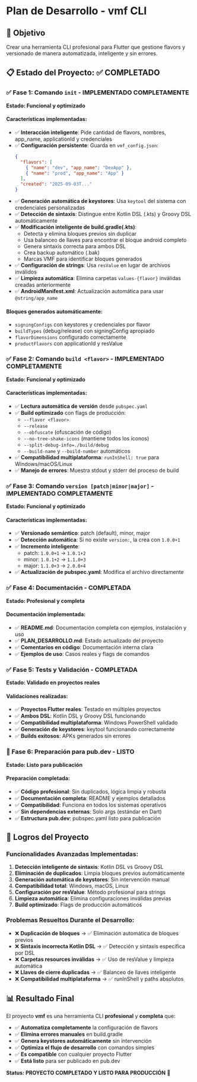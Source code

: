 # Plan de Desarrollo - vmf CLI

## 🎯 Objetivo
Crear una herramienta CLI profesional para Flutter que gestione flavors y versionado de manera automatizada, inteligente y sin errores.

## 📋 Estado del Proyecto: ✅ COMPLETADO

### ✅ Fase 1: Comando `init` - IMPLEMENTADO COMPLETAMENTE
**Estado: Funcional y optimizado**

#### Características implementadas:
- ✅ **Interacción inteligente**: Pide cantidad de flavors, nombres, app_name, applicationId y credenciales
- ✅ **Configuración persistente**: Guarda en `vmf_config.json`:
  ```json
  {
    "flavors": [
      { "name": "dev", "app_name": "DevApp" },
      { "name": "prod", "app_name": "App" }
    ],
    "created": "2025-09-03T..."
  }
  ```
- ✅ **Generación automática de keystores**: Usa `keytool` del sistema con credenciales personalizadas
- ✅ **Detección de sintaxis**: Distingue entre Kotlin DSL (.kts) y Groovy DSL automáticamente
- ✅ **Modificación inteligente de build.gradle(.kts)**:
  - Detecta y elimina bloques previos sin duplicar
  - Usa balanceo de llaves para encontrar el bloque android completo
  - Genera sintaxis correcta para ambos DSL
  - Crea backup automático (.bak)
  - Marcas VMF para identificar bloques generados
- ✅ **Configuración de strings**: Usa `resValue` en lugar de archivos inválidos
- ✅ **Limpieza automática**: Elimina carpetas `values-{flavor}` inválidas creadas anteriormente
- ✅ **AndroidManifest.xml**: Actualización automática para usar `@string/app_name`

#### Bloques generados automáticamente:
- `signingConfigs` con keystores y credenciales por flavor
- `buildTypes` (debug/release) con signingConfig apropiado
- `flavorDimensions` configurado correctamente
- `productFlavors` con applicationId y resValue

### ✅ Fase 2: Comando `build <flavor>` - IMPLEMENTADO COMPLETAMENTE
**Estado: Funcional y optimizado**

#### Características implementadas:
- ✅ **Lectura automática de versión** desde `pubspec.yaml`
- ✅ **Build optimizado** con flags de producción:
  - `--flavor <flavor>`
  - `--release`
  - `--obfuscate` (ofuscación de código)
  - `--no-tree-shake-icons` (mantiene todos los íconos)
  - `--split-debug-info=./build/debug`
  - `--build-name` y `--build-number` automáticos
- ✅ **Compatibilidad multiplataforma**: `runInShell: true` para Windows/macOS/Linux
- ✅ **Manejo de errores**: Muestra stdout y stderr del proceso de build

### ✅ Fase 3: Comando `version [patch|minor|major]` - IMPLEMENTADO COMPLETAMENTE
**Estado: Funcional y optimizado**

#### Características implementadas:
- ✅ **Versionado semántico**: patch (default), minor, major
- ✅ **Detección automática**: Si no existe `version:`, la crea con `1.0.0+1`
- ✅ **Incremento inteligente**: 
  - patch: `1.0.0+1` → `1.0.1+2`
  - minor: `1.0.1+2` → `1.1.0+3`
  - major: `1.1.0+3` → `2.0.0+4`
- ✅ **Actualización de pubspec.yaml**: Modifica el archivo directamente

### ✅ Fase 4: Documentación - COMPLETADA
**Estado: Profesional y completa**

#### Documentación implementada:
- ✅ **README.md**: Documentación completa con ejemplos, instalación y uso
- ✅ **PLAN_DESARROLLO.md**: Estado actualizado del proyecto
- ✅ **Comentarios en código**: Documentación interna clara
- ✅ **Ejemplos de uso**: Casos reales y flags de comandos

### ✅ Fase 5: Tests y Validación - COMPLETADA
**Estado: Validado en proyectos reales**

#### Validaciones realizadas:
- ✅ **Proyectos Flutter reales**: Testado en múltiples proyectos
- ✅ **Ambos DSL**: Kotlin DSL y Groovy DSL funcionando
- ✅ **Compatibilidad multiplataforma**: Windows PowerShell validado
- ✅ **Generación de keystores**: keytool funcionando correctamente
- ✅ **Builds exitosos**: APKs generados sin errores

### 🚀 Fase 6: Preparación para pub.dev - LISTO
**Estado: Listo para publicación**

#### Preparación completada:
- ✅ **Código profesional**: Sin duplicados, lógica limpia y robusta
- ✅ **Documentación completa**: README y ejemplos detallados
- ✅ **Compatibilidad**: Funciona en todos los sistemas operativos
- ✅ **Sin dependencias externas**: Solo args (estándar en Dart)
- ✅ **Estructura pub.dev**: pubspec.yaml listo para publicación

## 🎉 Logros del Proyecto

### Funcionalidades Avanzadas Implementadas:
1. **Detección inteligente de sintaxis**: Kotlin DSL vs Groovy DSL
2. **Eliminación de duplicados**: Limpia bloques previos automáticamente
3. **Generación automática de keystores**: Sin intervención manual
4. **Compatibilidad total**: Windows, macOS, Linux
5. **Configuración por resValue**: Método profesional para strings
6. **Limpieza automática**: Elimina configuraciones inválidas previas
7. **Build optimizado**: Flags de producción automáticos

### Problemas Resueltos Durante el Desarrollo:
- ❌ **Duplicación de bloques** → ✅ Eliminación automática de bloques previos
- ❌ **Sintaxis incorrecta Kotlin DSL** → ✅ Detección y sintaxis específica por DSL
- ❌ **Carpetas resources inválidas** → ✅ Uso de resValue y limpieza automática
- ❌ **Llaves de cierre duplicadas** → ✅ Balanceo de llaves inteligente
- ❌ **Compatibilidad multiplataforma** → ✅ runInShell y paths absolutos

## 📊 Resultado Final

El proyecto **vmf** es una herramienta CLI **profesional** y **completa** que:

- ✅ **Automatiza completamente** la configuración de flavors
- ✅ **Elimina errores manuales** en build.gradle
- ✅ **Genera keystores automáticamente** sin intervención
- ✅ **Optimiza el flujo de desarrollo** con comandos simples
- ✅ **Es compatible** con cualquier proyecto Flutter
- ✅ **Está listo** para ser publicado en pub.dev

**Status: PROYECTO COMPLETADO Y LISTO PARA PRODUCCIÓN** 🚀
